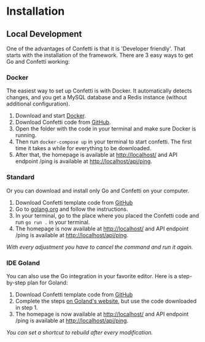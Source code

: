 # Installation

## Local Development

One of the advantages of Confetti is that it is 'Developer friendly'. That starts with the installation of the framework. There are 3 easy ways to get Go and Confetti working:

### Docker

The easiest way to set up Confetti is with Docker. It automatically detects changes, and you get a MySQL database and a Redis instance (without additional configuration).

1. Download and start [Docker](https://docs.docker.com/get-docker/).
1. Download Confetti code from [GitHub](https://github.com/confetti-framework/confetti).
1. Open the folder with the code in your terminal and make sure Docker is running.
1. Then run `docker-compose up` in your terminal to start confetti. The first time it takes a while for everything to be downloaded.
1. After that, the homepage is available at [http://localhost/](http://localhost/) and API endpoint /ping is available at [http://localhost/api/ping](http://localhost/api/ping).

### Standard

Or you can download and install only Go and Confetti on your computer.

1. Download Confetti template code from [GitHub](https://github.com/confetti-framework/confetti)
1. Go to [golang.org](https://golang.org/doc/install) and follow the instructions.
1. In your terminal, go to the place where you placed the Confetti code and run `go run .` in your terminal.
1. The homepage is now available at [http://localhost/](http://localhost/) and API endpoint /ping is available at [http://localhost/api/ping](http://localhost/api/ping).

_With every adjustment you have to cancel the command and run it again._

### IDE Goland

You can also use the Go integration in your favorite editor. Here is a step-by-step plan for Goland:

1. Download Confetti template code from [GitHub](https://github.com/confetti-framework/confetti)
1. Complete the steps [on Goland's website](https://www.jetbrains.com/help/go/quick-start-guide-goland.html#create-a-new-project), but use the code downloaded in step 1.
1. The homepage is now available at [http://localhost/](http://localhost/) and API endpoint /ping is available at [http://localhost/api/ping](http://localhost/api/ping).

_You can set a shortcut to rebuild after every modification._

